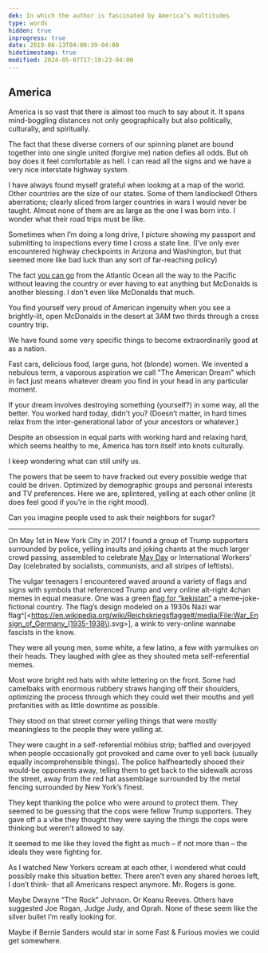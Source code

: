 ```yaml
---
dek: In which the author is fascinated by America’s multitudes
type: words
hidden: true
inprogress: true
date: 2019-06-13T04:00:39-04:00
hidetimestamp: true
modified: 2024-05-07T17:19:23-04:00
---
```


## America

America is so vast that there is almost too much to say about it. It spans mind-boggling distances not only geographically but also politically, culturally, and spiritually.

The fact that these diverse corners of our spinning planet are bound together into one single united (forgive me) nation defies all odds. But oh boy does it feel comfortable as hell. I can read all the signs and we have a very nice interstate highway system.

I have always found myself grateful when looking at a map of the world. Other countries are the size of our states. Some of them landlocked! Others aberrations; clearly sliced from larger countries in wars I would never be taught. Almost none of them are as large as the one I was born into. I wonder what their road trips must be like.

Sometimes when I’m doing a long drive, I picture showing my passport and submitting to inspections every time I cross a state line. (I’ve only ever encountered highway checkpoints in Arizona and Washington, but that seemed more like bad luck than any sort of far-reaching policy)

The fact [you can go](https://en.wikipedia.org/wiki/Interstate_80) from the Atlantic Ocean all the way to the Pacific without leaving the country or ever having to eat anything but McDonalds is another blessing. I don't even like McDonalds that much.

You find yourself very proud of American ingenuity when you see a brightly-lit, open McDonalds in the desert at 3AM two thirds through a cross country trip.

We have found some very specific things to become extraordinarily good at as a nation.

Fast cars, delicious food, large guns, hot (blonde) women. We invented a nebulous term, a vaporous aspiration we call "The American Dream" which in fact just means whatever dream you find in your head in any particular moment.

If your dream involves destroying something (yourself?) in some way, all the better. You worked hard today, didn't you? (Doesn’t matter, in hard times relax from the inter-generational labor of your ancestors or whatever.)

Despite an obsession in equal parts with working hard and relaxing hard, which seems healthy to me, America has torn itself into knots culturally.

I keep wondering what can still unify us.

The powers that be seem to have fracked out every possible wedge that could be driven. Optimized by demographic groups and personal interests and TV preferences. Here we are, splintered, yelling at each other online (it does feel good if you’re in the right mood).

Can you imagine people used to ask their neighbors for sugar?

---

On May 1st in New York City in 2017 I found a group of Trump supporters surrounded by police, yelling insults and joking chants at the much larger crowd passing, assembled to celebrate [May Day](https://en.wikipedia.org/wiki/International_Workers%27_Day) or International Workers’ Day (celebrated by socialists, communists, and all stripes of leftists).

The vulgar teenagers I encountered waved around a variety of flags and signs with symbols that referenced Trump and very online alt-right 4chan memes in equal measure. One was a green [flag for “kekistan”](https://www.bustle.com/p/what-is-the-kekistan-flag-heres-whats-behind-that-obscure-alt-lite-banner-2367689) a meme-joke-fictional country. The flag’s design modeled on a 1930s Nazi war flag^[<<https://en.wikipedia.org/wiki/Reichskriegsflagge#/media/File:War_Ensign_of_Germany_(1935-1938\)>.svg>], a wink to very-online wannabe fascists in the know.

They were all young men, some white, a few latino, a few with yarmulkes on their heads. They laughed with glee as they shouted meta self-referential memes.

Most wore bright red hats with white lettering on the front. Some had camelbaks with enormous rubbery straws hanging off their shoulders, optimizing the process through which they could wet their mouths and yell profanities with as little downtime as possible.

They stood on that street corner yelling things that were mostly meaningless to the people they were yelling at.

They were caught in a self-referential möbius strip; baffled and overjoyed when people occasionally got provoked and came over to yell back (usually equally incomprehensible things). The police halfheartedly shooed their would-be opponents away, telling them to get back to the sidewalk across the street, away from the red hat assemblage surrounded by the metal fencing surrounded by New York’s finest.

They kept thanking the police who were around to protect them. They seemed to be guessing that the cops were fellow Trump supporters. They gave off a a vibe they thought they were saying the things the cops were thinking but weren't allowed to say.

It seemed to me like they loved the fight as much – if not more than – the ideals they were fighting for.

As I watched New Yorkers scream at each other, I wondered what could possibly make this situation better. There aren’t even any shared heroes left, I don’t think- that all Americans respect anymore. Mr. Rogers is gone.

Maybe Dwayne “The Rock” Johnson. Or Keanu Reeves. Others have suggested Joe Rogan, Judge Judy, and Oprah. None of these seem like the silver bullet I’m really looking for.

Maybe if Bernie Sanders would star in some Fast & Furious movies we could get somewhere.
